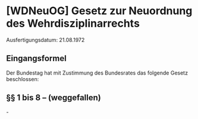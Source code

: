 # [WDNeuOG] Gesetz zur Neuordnung des Wehrdisziplinarrechts

Ausfertigungsdatum: 21.08.1972

 

## Eingangsformel

Der Bundestag hat mit Zustimmung des Bundesrates das folgende Gesetz beschlossen:


## §§ 1 bis 8 – (weggefallen)

\-
